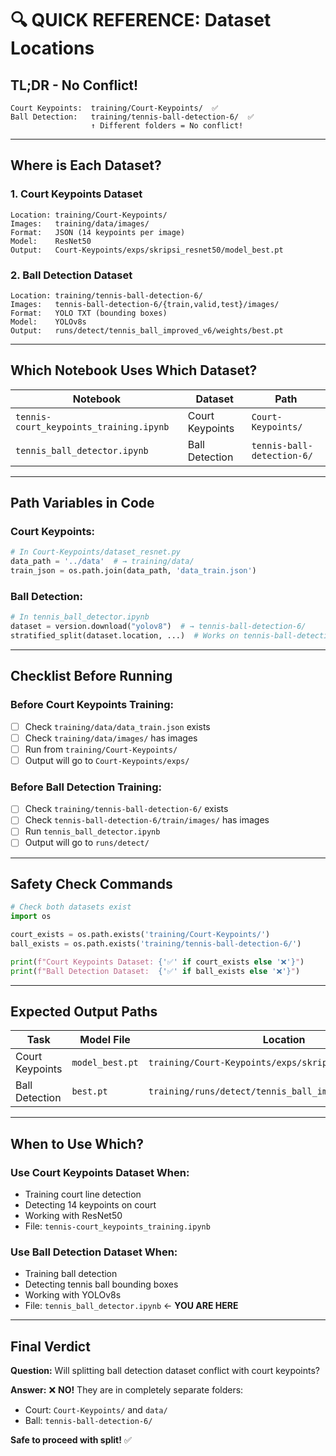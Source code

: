 # 🔍 QUICK REFERENCE: Dataset Locations

## TL;DR - No Conflict!

```
Court Keypoints:  training/Court-Keypoints/  ✅
Ball Detection:   training/tennis-ball-detection-6/  ✅
                  ↑ Different folders = No conflict!
```

---

## Where is Each Dataset?

### 1. Court Keypoints Dataset
```
Location: training/Court-Keypoints/
Images:   training/data/images/
Format:   JSON (14 keypoints per image)
Model:    ResNet50
Output:   Court-Keypoints/exps/skripsi_resnet50/model_best.pt
```

### 2. Ball Detection Dataset
```
Location: training/tennis-ball-detection-6/
Images:   tennis-ball-detection-6/{train,valid,test}/images/
Format:   YOLO TXT (bounding boxes)
Model:    YOLOv8s
Output:   runs/detect/tennis_ball_improved_v6/weights/best.pt
```

---

## Which Notebook Uses Which Dataset?

| Notebook | Dataset | Path |
|----------|---------|------|
| `tennis-court_keypoints_training.ipynb` | Court Keypoints | `Court-Keypoints/` |
| `tennis_ball_detector.ipynb` | Ball Detection | `tennis-ball-detection-6/` |

---

## Path Variables in Code

### Court Keypoints:
```python
# In Court-Keypoints/dataset_resnet.py
data_path = '../data'  # → training/data/
train_json = os.path.join(data_path, 'data_train.json')
```

### Ball Detection:
```python
# In tennis_ball_detector.ipynb
dataset = version.download("yolov8")  # → tennis-ball-detection-6/
stratified_split(dataset.location, ...)  # Works on tennis-ball-detection-6/
```

---

## Checklist Before Running

### Before Court Keypoints Training:
- [ ] Check `training/data/data_train.json` exists
- [ ] Check `training/data/images/` has images
- [ ] Run from `training/Court-Keypoints/`
- [ ] Output will go to `Court-Keypoints/exps/`

### Before Ball Detection Training:
- [ ] Check `training/tennis-ball-detection-6/` exists
- [ ] Check `tennis-ball-detection-6/train/images/` has images
- [ ] Run `tennis_ball_detector.ipynb`
- [ ] Output will go to `runs/detect/`

---

## Safety Check Commands

```python
# Check both datasets exist
import os

court_exists = os.path.exists('training/Court-Keypoints/')
ball_exists = os.path.exists('training/tennis-ball-detection-6/')

print(f"Court Keypoints Dataset: {'✅' if court_exists else '❌'}")
print(f"Ball Detection Dataset:  {'✅' if ball_exists else '❌'}")
```

---

## Expected Output Paths

| Task | Model File | Location |
|------|-----------|----------|
| Court Keypoints | `model_best.pt` | `training/Court-Keypoints/exps/skripsi_resnet50/` |
| Ball Detection | `best.pt` | `training/runs/detect/tennis_ball_improved_v6/weights/` |

---

## When to Use Which?

### Use Court Keypoints Dataset When:
- Training court line detection
- Detecting 14 keypoints on court
- Working with ResNet50
- File: `tennis-court_keypoints_training.ipynb`

### Use Ball Detection Dataset When:
- Training ball detection
- Detecting tennis ball bounding boxes
- Working with YOLOv8s
- File: `tennis_ball_detector.ipynb` ← **YOU ARE HERE**

---

## Final Verdict

**Question:** Will splitting ball detection dataset conflict with court keypoints?

**Answer:** ❌ **NO!** They are in completely separate folders:
- Court: `Court-Keypoints/` and `data/`
- Ball: `tennis-ball-detection-6/`

**Safe to proceed with split!** ✅
